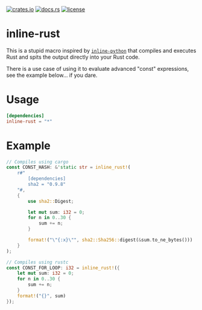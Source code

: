[![crates.io](https://img.shields.io/crates/v/inline-rust.svg)](https://crates.io/crates/inline-rust)
[![docs.rs](https://docs.rs/inline-rust/badge.svg)](https://docs.rs/inline-rust/)
[![license](https://img.shields.io/crates/l/inline-rust)](https://github.com/WilliamVenner/inline-rust/blob/master/LICENSE)

# inline-rust

This is a stupid macro inspired by [`inline-python`](https://github.com/fusion-engineering/inline-python) that compiles and executes Rust and spits the output directly into your Rust code.

There is a use case of using it to evaluate advanced "const" expressions, see the example below... if you dare.

# Usage

```toml
[dependencies]
inline-rust = "*"
```

# Example

```rust
// Compiles using cargo
const CONST_HASH: &'static str = inline_rust!(
    r#"
        [dependencies]
        sha2 = "0.9.8"
    "#,
    {
        use sha2::Digest;

        let mut sum: i32 = 0;
        for n in 0..30 {
            sum += n;
        }

        format!("\"{:x}\"", sha2::Sha256::digest(&sum.to_ne_bytes()))
    }
);

// Compiles using rustc
const CONST_FOR_LOOP: i32 = inline_rust!({
    let mut sum: i32 = 0;
    for n in 0..30 {
        sum += n;
    }
    format!("{}", sum)
});
```